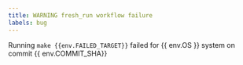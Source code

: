 ```yaml
---
title: WARNING fresh_run workflow failure 
labels: bug
---
```

Running `make {{env.FAILED_TARGET}}` failed for {{ env.OS }} system on commit {{ env.COMMIT_SHA}}
